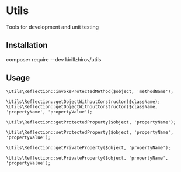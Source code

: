 # Utils
Tools for development and unit testing

## Installation

composer require --dev kirillzhirov/utils

## Usage

```
\Utils\Reflection::invokeProtectedMethod($object, 'methodName');
```
```
\Utils\Reflection::getObjectWithoutConstructor($className);
\Utils\Reflection::getObjectWithoutConstructor($className, 'propertyName', 'propertyValue');
```
```
\Utils\Reflection::getProtectedProperty($object, 'propertyName');
```
```
\Utils\Reflection::setProtectedProperty($object, 'propertyName', 'propertyValue');
```
```
\Utils\Reflection::getPrivateProperty($object, 'propertyName');
```
```
\Utils\Reflection::setPrivateProperty($object, 'propertyName', 'propertyValue');
```
